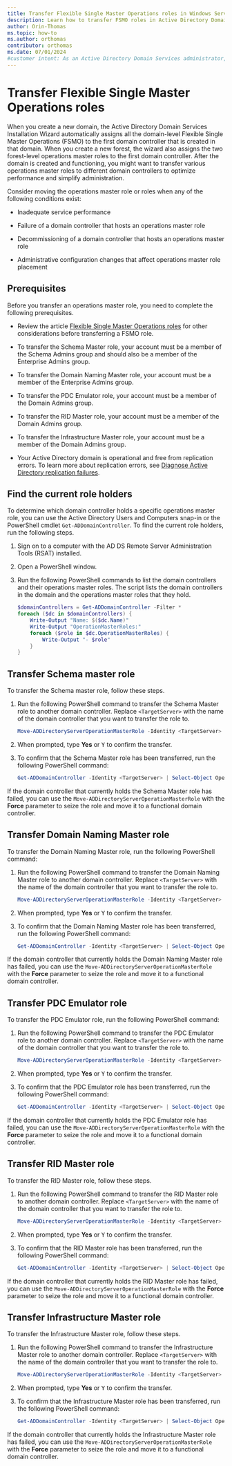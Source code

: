 ```yaml
---
title: Transfer Flexible Single Master Operations roles in Windows Server
description: Learn how to transfer FSMO roles in Active Directory Domain Services (AD DS) to optimize performance and simplify administration.
author: Orin-Thomas
ms.topic: how-to
ms.author: orthomas
contributor: orthomas
ms.date: 07/01/2024
#customer intent: As an Active Directory Domain Services administrator, I need to manage the Flexible Single Master Operations (FSMO) roles so that I can optimize performance and perform administration tasks.
---
```


# Transfer Flexible Single Master Operations roles

When you create a new domain, the Active Directory Domain Services Installation Wizard automatically assigns all the domain-level Flexible Single Master Operations (FSMO) to the first domain controller that is created in that domain. When you create a new forest, the wizard also assigns the two forest-level operations master roles to the first domain controller. After the domain is created and functioning, you might want to transfer various operations master roles to different domain controllers to optimize performance and simplify administration.

Consider moving the operations master role or roles when any of the following conditions exist:

- Inadequate service performance

- Failure of a domain controller that hosts an operations master role

- Decommissioning of a domain controller that hosts an operations master role

- Administrative configuration changes that affect operations master role placement

## Prerequisites

Before you transfer an operations master role, you need to complete the following prerequisites.

- Review the article [Flexible Single Master Operations roles](understand-fsmo-roles.md) for other considerations before transferring a FSMO role.

- To transfer the Schema Master role, your account must be a member of the Schema Admins group and should also be a member of the Enterprise Admins group.

- To transfer the Domain Naming Master role, your account must be a member of the Enterprise Admins group.

- To transfer the PDC Emulator role, your account must be a member of the Domain Admins group.

- To transfer the RID Master role, your account must be a member of the Domain Admins group.

- To transfer the Infrastructure Master role, your account must be a member of the Domain Admins group.

- Your Active Directory domain is operational and free from replication errors. To learn more about replication errors, see [Diagnose Active Directory replication failures](/troubleshoot/windows-server/active-directory/diagnose-replication-failures).

## Find the current role holders

To determine which domain controller holds a specific operations master role, you can use the Active Directory Users and Computers snap-in or the PowerShell cmdlet `Get-ADDomainController`. To find the current role holders, run the following steps.

1. Sign on to a computer with the AD DS Remote Server Administration Tools (RSAT) installed.

1. Open a PowerShell window.

1. Run the following PowerShell commands to list the domain controllers and their operations master roles. The script lists the domain controllers in the domain and the operations master roles that they hold.

   ```powershell
   $domainControllers = Get-ADDomainController -Filter *
   foreach ($dc in $domainControllers) {
       Write-Output "Name: $($dc.Name)"
       Write-Output "OperationMasterRoles:"
       foreach ($role in $dc.OperationMasterRoles) {
           Write-Output "- $role"
       }
   }
   ```

## Transfer Schema master role

To transfer the Schema master role, follow these steps.

1. Run the following PowerShell command to transfer the Schema Master role to another domain controller. Replace `<TargetServer>` with the name of the domain controller that you want to transfer the role to.

   ```powershell
   Move-ADDirectoryServerOperationMasterRole -Identity <TargetServer> -OperationMasterRole SchemaMaster
   ```

1. When prompted, type **Yes** or <kbd>Y</kbd> to confirm the transfer.

1. To confirm that the Schema Master role has been transferred, run the following PowerShell command:

   ```powershell
   Get-ADDomainController -Identity <TargetServer> | Select-Object OperationMasterRoles
   ```

If the domain controller that currently holds the Schema Master role has failed, you can use the `Move-ADDirectoryServerOperationMasterRole` with the **Force** parameter to seize the role and move it to a functional domain controller.

## Transfer Domain Naming Master role

To transfer the Domain Naming Master role, run the following PowerShell command:

1. Run the following PowerShell command to transfer the Domain Naming Master role to another domain controller. Replace `<TargetServer>` with the name of the domain controller that you want to transfer the role to.

   ```powershell
   Move-ADDirectoryServerOperationMasterRole -Identity <TargetServer> -OperationMasterRole DomainNamingMaster
   ```

1. When prompted, type **Yes** or <kbd>Y</kbd> to confirm the transfer.

1. To confirm that the Domain Naming Master role has been transferred, run the following PowerShell command:

   ```powershell
   Get-ADDomainController -Identity <TargetServer> | Select-Object OperationMasterRoles
   ```

If the domain controller that currently holds the Domain Naming Master role has failed, you can use the `Move-ADDirectoryServerOperationMasterRole` with the **Force** parameter to seize the role and move it to a functional domain controller.

## Transfer PDC Emulator role

To transfer the PDC Emulator role, run the following PowerShell command:

1. Run the following PowerShell command to transfer the PDC Emulator role to another domain controller. Replace `<TargetServer>` with the name of the domain controller that you want to transfer the role to.

   ```powershell
   Move-ADDirectoryServerOperationMasterRole -Identity <TargetServer> -OperationMasterRole PDCEmulator
   ```

1. When prompted, type **Yes** or <kbd>Y</kbd> to confirm the transfer.

1. To confirm that the PDC Emulator role has been transferred, run the following PowerShell command:

   ```powershell
   Get-ADDomainController -Identity <TargetServer> | Select-Object OperationMasterRoles
   ```

If the domain controller that currently holds the PDC Emulator role has failed, you can use the `Move-ADDirectoryServerOperationMasterRole` with the **Force** parameter to seize the role and move it to a functional domain controller.

## Transfer RID Master role

To transfer the RID Master role, follow these steps.

1. Run the following PowerShell command to transfer the RID Master role to another domain controller. Replace `<TargetServer>` with the name of the domain controller that you want to transfer the role to.

   ```powershell
   Move-ADDirectoryServerOperationMasterRole -Identity <TargetServer> -OperationMasterRole RIDMaster
   ```

1. When prompted, type **Yes** or <kbd>Y</kbd> to confirm the transfer.

1. To confirm that the RID Master role has been transferred, run the following PowerShell command:

   ```powershell
   Get-ADDomainController -Identity <TargetServer> | Select-Object OperationMasterRoles
   ```

If the domain controller that currently holds the RID Master role has failed, you can use the `Move-ADDirectoryServerOperationMasterRole` with the **Force** parameter to seize the role and move it to a functional domain controller.

## Transfer Infrastructure Master role

To transfer the Infrastructure Master role, follow these steps.

1. Run the following PowerShell command to transfer the Infrastructure Master role to another domain controller. Replace `<TargetServer>` with the name of the domain controller that you want to transfer the role to.

   ```powershell
   Move-ADDirectoryServerOperationMasterRole -Identity <TargetServer> -OperationMasterRole InfrastructureMaster
   ```

1. When prompted, type **Yes** or <kbd>Y</kbd> to confirm the transfer.

1. To confirm that the Infrastructure Master role has been transferred, run the following PowerShell command:

   ```powershell
   Get-ADDomainController -Identity <TargetServer> | Select-Object OperationMasterRoles
   ```

If the domain controller that currently holds the Infrastructure Master role has failed, you can use the `Move-ADDirectoryServerOperationMasterRole` with the **Force** parameter to seize the role and move it to a functional domain controller.
